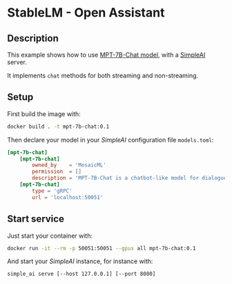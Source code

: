 # StableLM - Open Assistant

## Description

This example shows how to use [MPT-7B-Chat model](https://www.mosaicml.com/blog/mpt-7b), with a [SimpleAI](https://github.com/lhenault/simpleAI) server.

It implements `chat` methods for both streaming and non-streaming.

## Setup

First build the image with:

```bash
docker build . -t mpt-7b-chat:0.1
```

Then declare your model in your *SimpleAI* configuration file `models.toml`:

```toml
[mpt-7b-chat]
    [mpt-7b-chat]
        owned_by    = 'MosaicML'
        permission  = []
        description = 'MPT-7B-Chat is a chatbot-like model for dialogue generation. Built by finetuning MPT-7B on the ShareGPT-Vicuna, HC3, Alpaca, Helpful and Harmless, and Evol-Instruct datasets.'
    [mpt-7b-chat]
        type = 'gRPC'
        url = 'localhost:50051'
```

## Start service

Just start your container with:

```bash
docker run -it --rm -p 50051:50051 --gpus all mpt-7b-chat:0.1
```

And start your *SimpleAI* instance, for instance with:

```bash
simple_ai serve [--host 127.0.0.1] [--port 8080]
```
